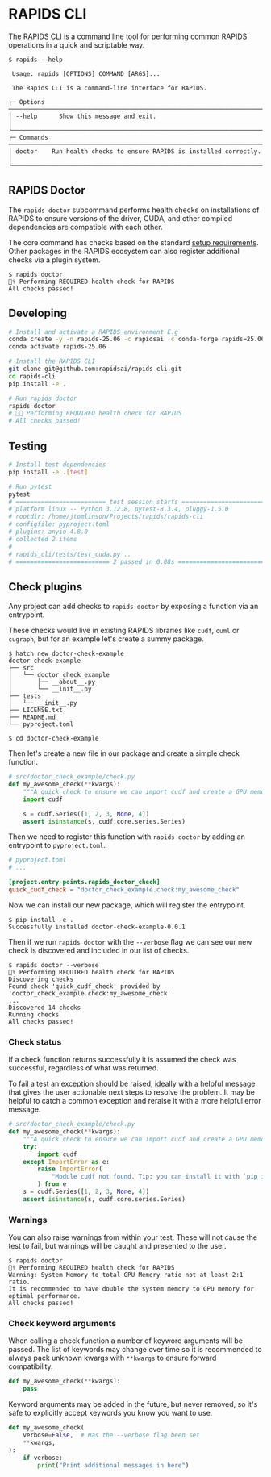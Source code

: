 # RAPIDS CLI

The RAPIDS CLI is a command line tool for performing common RAPIDS operations
in a quick and scriptable way.

```console
$ rapids --help

 Usage: rapids [OPTIONS] COMMAND [ARGS]...

 The Rapids CLI is a command-line interface for RAPIDS.

╭─ Options ───────────────────────────────────────────────────────────────────────────╮
│ --help      Show this message and exit.                                             │
╰─────────────────────────────────────────────────────────────────────────────────────╯
╭─ Commands ──────────────────────────────────────────────────────────────────────────╮
│ doctor    Run health checks to ensure RAPIDS is installed correctly.                │
╰─────────────────────────────────────────────────────────────────────────────────────╯
```

## RAPIDS Doctor

The `rapids doctor` subcommand performs health checks on installations of RAPIDS to ensure versions of the
driver, CUDA, and other compiled dependencies are compatible with each other.

The core command has checks based on the standard [setup requirements](https://docs.rapids.ai/install).
Other packages in the RAPIDS ecosystem can also register additional checks via a plugin system.

```console
$ rapids doctor
🧑‍⚕️ Performing REQUIRED health check for RAPIDS
All checks passed!
```

## Developing

```bash
# Install and activate a RAPIDS environment E.g
conda create -y -n rapids-25.06 -c rapidsai -c conda-forge rapids=25.06 python=3.13 'cuda-version>=12.0,<=12.8'
conda activate rapids-25.06

# Install the RAPIDS CLI
git clone git@github.com:rapidsai/rapids-cli.git
cd rapids-cli
pip install -e .

# Run rapids doctor
rapids doctor
# 🧑‍⚕️ Performing REQUIRED health check for RAPIDS
# All checks passed!
```

## Testing

```bash
# Install test dependencies
pip install -e .[test]

# Run pytest
pytest
# ========================= test session starts ==========================
# platform linux -- Python 3.12.8, pytest-8.3.4, pluggy-1.5.0
# rootdir: /home/jtomlinson/Projects/rapids/rapids-cli
# configfile: pyproject.toml
# plugins: anyio-4.8.0
# collected 2 items
#
# rapids_cli/tests/test_cuda.py ..
# ========================== 2 passed in 0.08s ==========================
```

## Check plugins

Any project can add checks to `rapids doctor` by exposing a function via an entrypoint.

These checks would live in existing RAPIDS libraries like `cudf`, `cuml` or `cugraph`,
but for an example let's create a summy package.

```console
$ hatch new doctor-check-example
doctor-check-example
├── src
│   └── doctor_check_example
│       ├── __about__.py
│       └── __init__.py
├── tests
│   └── __init__.py
├── LICENSE.txt
├── README.md
└── pyproject.toml

$ cd doctor-check-example

```

Then let's create a new file in our package and create a simple check function.

```python
# src/doctor_check_example/check.py
def my_awesome_check(**kwargs):
    """A quick check to ensure we can import cudf and create a GPU memory resource."""
    import cudf

    s = cudf.Series([1, 2, 3, None, 4])
    assert isinstance(s, cudf.core.series.Series)
```

Then we need to register this function with `rapids doctor` by adding an entrypoint to `pyproject.toml`.

```toml
# pyproject.toml
# ...

[project.entry-points.rapids_doctor_check]
quick_cudf_check = "doctor_check_example.check:my_awesome_check"
```

Now we can install our new package, which will register the entrypoint.

```console
$ pip install -e .
Successfully installed doctor-check-example-0.0.1
```

Then if we run `rapids doctor` with the `--verbose` flag we can see our new check is discovered and included in our
list of checks.

```console
$ rapids doctor --verbose
🧑‍⚕️ Performing REQUIRED health check for RAPIDS
Discovering checks
Found check 'quick_cudf_check' provided by 'doctor_check_example.check:my_awesome_check'
...
Discovered 14 checks
Running checks
All checks passed!
```

### Check status

If a check function returns successfully it is assumed the check was successful, regardless of what was returned.

To fail a test an exception should be raised, ideally with a helpful message that gives the user actionable
next steps to resolve the problem.
It may be helpful to catch a common exception and reraise it with a more helpful error message.

```python
# src/doctor_check_example/check.py
def my_awesome_check(**kwargs):
    """A quick check to ensure we can import cudf and create a GPU memory resource."""
    try:
        import cudf
    except ImportError as e:
        raise ImportError(
            "Module cudf not found. Tip: you can install it with `pip install cudf-cu12`"
        ) from e
    s = cudf.Series([1, 2, 3, None, 4])
    assert isinstance(s, cudf.core.series.Series)
```

### Warnings

You can also raise warnings from within your test. These will not cause the test to fail,
but warnings will be caught and presented to the user.

```console
$ rapids doctor
🧑‍⚕️ Performing REQUIRED health check for RAPIDS
Warning: System Memory to total GPU Memory ratio not at least 2:1 ratio.
It is recommended to have double the system memory to GPU memory for optimal performance.
All checks passed!
```

### Check keyword arguments

When calling a check function a number of keyword arguments will be passed.
The list of keywords may change over time so it is recommended to always pack unknown kwargs with `**kwargs`
to ensure forward compatibility.

```python
def my_awesome_check(**kwargs):
    pass
```

Keyword arguments may be added in the future, but never removed, so it's safe to explicitly accept keywords you
know you want to use.

```python
def my_awesome_check(
    verbose=False,  # Has the --verbose flag been set
    **kwargs,
):
    if verbose:
        print("Print additional messages in here")
```
